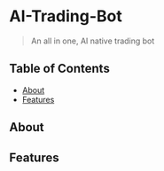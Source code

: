 # AI-Trading-Bot

> An all in one, AI native trading bot

## Table of Contents
- [About](#about)
- [Features](#features)

## About



## Features
